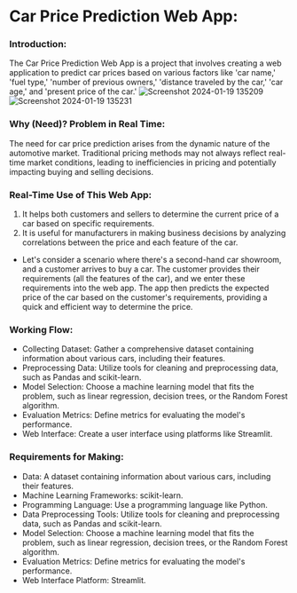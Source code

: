 # Car Price Prediction Web App:

### Introduction:
The Car Price Prediction Web App is a project that involves creating a web application to predict car prices based on various factors like 'car name,' 'fuel type,' 'number of previous owners,' 'distance traveled by the car,' 'car age,' and 'present price of the car.'
![Screenshot 2024-01-19 135209](https://github.com/Hemant8503/Car_Price_Prediction/assets/118989974/fb2cd1aa-f4d7-4716-bbf1-19dbce8849c1)
![Screenshot 2024-01-19 135231](https://github.com/Hemant8503/Car_Price_Prediction/assets/118989974/797fa486-2e20-440d-8468-7d24a35cf851)


### Why (Need)? Problem in Real Time:
The need for car price prediction arises from the dynamic nature of the automotive market. Traditional pricing methods may not always reflect real-time market conditions, leading to inefficiencies in pricing and potentially impacting buying and selling decisions.

### Real-Time Use of This Web App:
1) It helps both customers and sellers to determine the current price of a car based on specific requirements.
2) It is useful for manufacturers in making business decisions by analyzing correlations between the price and each feature of the car.
 - Let's consider a scenario where there's a second-hand car showroom, and a customer arrives to buy a car. The customer provides their requirements (all the features of the car), and we enter these requirements into the web app. The app then predicts the expected price of the car based on the customer's requirements, providing a quick and efficient way to determine the price.

### Working Flow:
 - Collecting Dataset: Gather a comprehensive dataset containing information about various cars, including their features.
 - Preprocessing Data: Utilize tools for cleaning and preprocessing data, such as Pandas and scikit-learn.
 - Model Selection: Choose a machine learning model that fits the problem, such as linear regression, decision trees, or the Random Forest algorithm.
 - Evaluation Metrics: Define metrics for evaluating the model's performance.
 - Web Interface: Create a user interface using platforms like Streamlit.

### Requirements for Making:
 - Data: A dataset containing information about various cars, including their features.
 - Machine Learning Frameworks: scikit-learn.
 - Programming Language: Use a programming language like Python.
 - Data Preprocessing Tools: Utilize tools for cleaning and preprocessing data, such as Pandas and scikit-learn.
 - Model Selection: Choose a machine learning model that fits the problem, such as linear regression, decision trees, or the Random Forest algorithm.
 - Evaluation Metrics: Define metrics for evaluating the model's performance.
 - Web Interface Platform: Streamlit.
